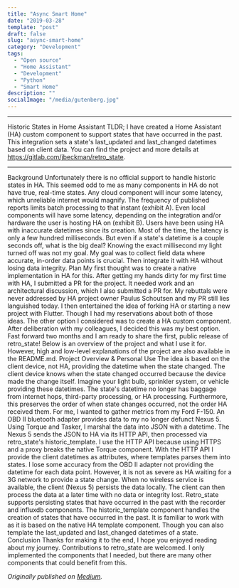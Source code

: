 ```yaml
---
title: "Async Smart Home"
date: "2019-03-28"
template: "post"
draft: false
slug: "async-smart-home"
category: "Development"
tags:
  - "Open source"
  - "Home Assistant"
  - "Development"
  - "Python"
  - "Smart Home"
description: ""
socialImage: "/media/gutenberg.jpg"
---
```


---

Historic States in Home Assistant
TLDR; I have created a Home Assistant (HA) custom component to support states that have occurred in the past. This integration sets a state's last_updated and last_changed datetimes based on client data. You can find the project and more details at https://gitlab.com/jbeckman/retro_state.


---

Background
Unfortunately there is no official support to handle historic states in HA. This seemed odd to me as many components in HA do not have true, real-time states. Any cloud component will incur some latency, which unreliable internet would magnify. The frequency of published reports limits batch processing to that instant (exhibit A). Even local components will have some latency, depending on the integration and/or hardware the user is hosting HA on (exhibit B).
Users have been using HA with inaccurate datetimes since its creation. Most of the time, the latency is only a few hundred milliseconds. But even if a state's datetime is a couple seconds off, what is the big deal? Knowing the exact millisecond my light turned off was not my goal. My goal was to collect field data where accurate, in-order data points is crucial. Then integrate it with HA without losing data integrity.
Plan
My first thought was to create a native implementation in HA for this. After getting my hands dirty for my first time with HA, I submitted a PR for the project. It needed work and an architectural discussion, which I also submitted a PR for. My rebuttals were never addressed by HA project owner Paulus Schoutsen and my PR still lies languished today.
I then entertained the idea of forking HA or starting a new project with Flutter. Though I had my reservations about both of those ideas. The other option I considered was to create a HA custom component. After deliberation with my colleagues, I decided this was my best option.
Fast forward two months and I am ready to share the first, public release of retro_state! Below is an overview of the project and what I use it for. However, high and low-level explanations of the project are also available in the README.md.
Project Overview & Personal Use
The idea is based on the client device, not HA, providing the datetime when the state changed. The client device knows when the state changed occurred because the device made the change itself. Imagine your light bulb, sprinkler system, or vehicle providing these datetimes. The state's datetime no longer has baggage from internet hops, third-party processing, or HA processing. Furthermore, this preserves the order of when state changes occurred, not the order HA received them.
For me, I wanted to gather metrics from my Ford F-150. An OBD II bluetooth adapter provides data to my no longer defunct Nexus 5. Using Torque and Tasker, I marshal the data into JSON with a datetime. The Nexus 5 sends the JSON to HA via its HTTP API, then processed via retro_state's historic_template. I use the HTTP API because using HTTPS and a proxy breaks the native Torque component. With the HTTP API I provide the client datetimes as attributes, where templates parses them into states.
I lose some accuracy from the OBD II adapter not providing the datetime for each data point. However, it is not as severe as HA waiting for a 3G network to provide a state change. When no wireless service is available, the client (Nexus 5) persists the data locally. The client can then process the data at a later time with no data or integrity lost.
Retro_state supports persisting states that have occurred in the past with the recorder and influxdb components. The historic_template component handles the creation of states that have occurred in the past. It is familiar to work with as it is based on the native HA template component. Though you can also template the last_updated and last_changed datetimes of a state.
Conclusion
Thanks for making it to the end, I hope you enjoyed reading about my journey. Contributions to retro_state are welcomed. I only implemented the components that I needed, but there are many other components that could benefit from this.

*Originally published on [Medium](https://medium.com/@jonathantbeckman/historic-states-in-home-assistant-3ffe2ae0480a).*
